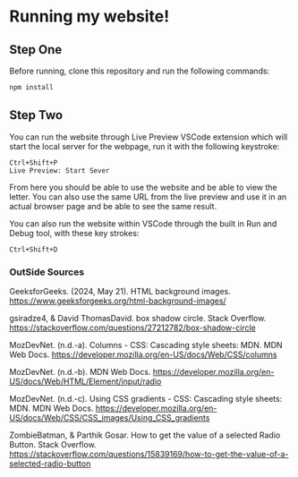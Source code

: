 # Running my website!

## Step One

Before running, clone this repository and run the following commands:

```bash
npm install
```
## Step Two

You can run the website through Live Preview VSCode extension which will start the local server for the webpage, run it with the following keystroke: 

    Ctrl+Shift+P
    Live Preview: Start Sever

From here you should be able to use the website and be able to view the letter.
You can also use the same URL from the live preview and use it in an actual browser page and be able to see the same result. 

You can also run the website within VSCode through the built in Run and Debug tool, with these key strokes:

    Ctrl+Shift+D

### OutSide Sources ###

GeeksforGeeks. (2024, May 21). HTML background images. https://www.geeksforgeeks.org/html-background-images/ 

gsiradze4, & David ThomasDavid. box shadow circle. Stack Overflow. https://stackoverflow.com/questions/27212782/box-shadow-circle 

MozDevNet. (n.d.-a). Columns - CSS: Cascading style sheets: MDN. MDN Web Docs. https://developer.mozilla.org/en-US/docs/Web/CSS/columns 

MozDevNet. (n.d.-b). MDN Web Docs. https://developer.mozilla.org/en-US/docs/Web/HTML/Element/input/radio 

MozDevNet. (n.d.-c). Using CSS gradients - CSS: Cascading style sheets: MDN. MDN Web Docs. https://developer.mozilla.org/en-US/docs/Web/CSS/CSS_images/Using_CSS_gradients 

ZombieBatman, & Parthik Gosar. How to get the value of a selected Radio Button. Stack Overflow. https://stackoverflow.com/questions/15839169/how-to-get-the-value-of-a-selected-radio-button 

